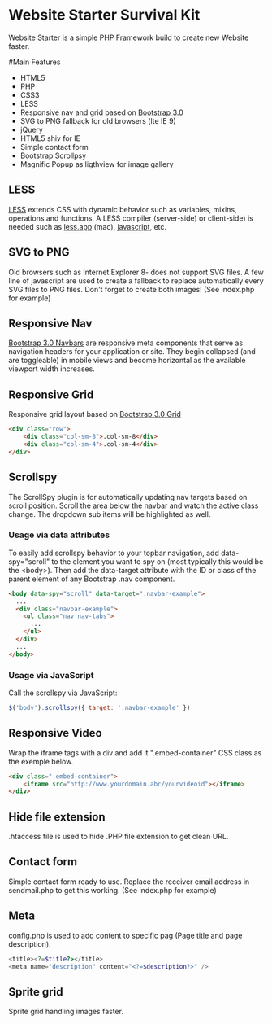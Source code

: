 Website Starter Survival Kit
===============

Website Starter is a simple PHP Framework build to create new Website faster.

#Main Features

- HTML5
- PHP
- CSS3
- LESS
- Responsive nav and grid based on [Bootstrap 3.0](http://getbootstrap.com)
- SVG to PNG fallback for old browsers (lte IE 9)
- jQuery
- HTML5 shiv for IE
- Simple contact form
- Bootstrap Scrollpsy
- Magnific Popup as ligthview for image gallery

## LESS
[LESS](http://lesscss.org/) extends CSS with dynamic behavior such as variables, mixins, operations and functions. A LESS compiler (server-side) or client-side) is needed such as [less.app](http://incident57.com/less/) (mac), [javascript](http://lesscss.org/), etc.

## SVG to PNG
Old browsers such as Internet Explorer 8- does not support SVG files. A few line of javascript are used to create a fallback to replace automatically every SVG files to PNG files. Don't forget to create both images! (See index.php for example)

## Responsive Nav
[Bootstrap 3.0 Navbars](http://getbootstrap.com/components/#navbar) are responsive meta components that serve as navigation headers for your application or site. They begin collapsed (and are toggleable) in mobile views and become horizontal as the available viewport width increases.

## Responsive Grid
Responsive grid layout based on [Bootstrap 3.0 Grid](http://getbootstrap.com/components/#navbar)
```html
<div class="row">
	<div class="col-sm-8">.col-sm-8</div>
	<div class="col-sm-4">.col-sm-4</div>
</div>
```
## Scrollspy
The ScrollSpy plugin is for automatically updating nav targets based on scroll position. Scroll the area below the navbar and watch the active class change. The dropdown sub items will be highlighted as well.
### Usage via data attributes
To easily add scrollspy behavior to your topbar navigation, add data-spy="scroll" to the element you want to spy on (most typically this would be the &lt;body&gt;). Then add the data-target attribute with the ID or class of the parent element of any Bootstrap .nav component.
```html
<body data-spy="scroll" data-target=".navbar-example">
  ...
  <div class="navbar-example">
    <ul class="nav nav-tabs">
      ...
    </ul>
  </div>
  ...
</body>
```

### Usage via JavaScript
Call the scrollspy via JavaScript:
```javascript
$('body').scrollspy({ target: '.navbar-example' })
```


## Responsive Video
Wrap the iframe tags with a div and add it ".embed-container" CSS class as the exemple below.
```html
<div class=".embed-container">
	<iframe src="http://www.yourdomain.abc/yourvideoid"></iframe>
</div>
```

## Hide file extension
.htaccess file is used to hide .PHP file extension to get clean URL.

## Contact form
Simple contact form ready to use. Replace the receiver email address in sendmail.php to get this working. (See index.php for example)

## Meta
config.php is used to add content to specific pag (Page title and page description).
```php
<title><?=$title?></title>
<meta name="description" content="<?=$description?>" />
```

## Sprite grid
Sprite grid handling images faster.

